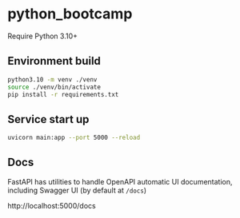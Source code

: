 # python_bootcamp

Require Python 3.10+

## Environment build

```bash
python3.10 -m venv ./venv
source ./venv/bin/activate
pip install -r requirements.txt
```

## Service start up

```bash
uvicorn main:app --port 5000 --reload
```

## Docs

FastAPI has utilities to handle OpenAPI automatic UI documentation, including Swagger UI (by default at `/docs`)

http://localhost:5000/docs
